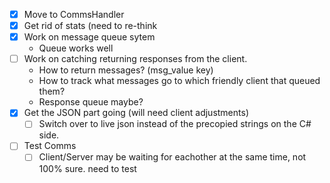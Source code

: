 
- [x] Move to CommsHandler
- [x] Get rid of stats (need to re-think
- [x] Work on message queue sytem
	- Queue works well
- [ ] Work on catching returning responses from the client.
	- How to return messages? (msg_value key)
	- How to track what messages go to which friendly client that queued them?
	- Response queue maybe?
- [x] Get the JSON part going (will need client adjustments)
	- [ ] Switch over to live json instead of the precopied strings on the C# side.
- [ ] Test Comms
	- [ ] Client/Server may be waiting for eachother at the same time, not 100% sure. need to test